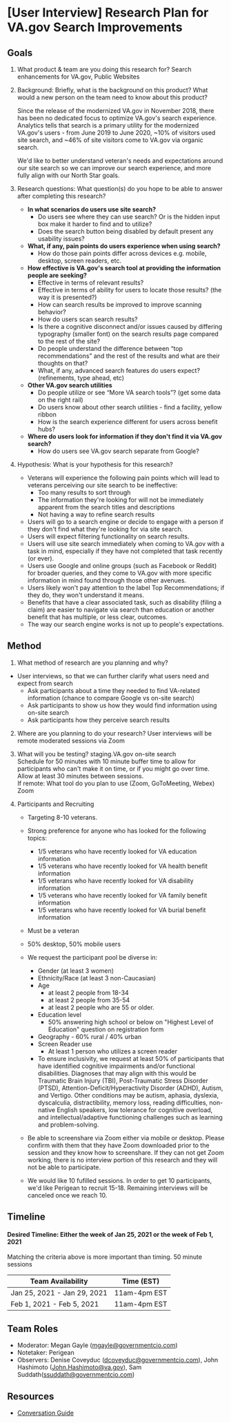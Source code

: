 # [User Interview] Research Plan for VA.gov Search Improvements
## Goals
1. What product & team are you doing this research for?
Search enhancements for VA.gov, Public Websites
2. Background: Briefly, what is the background on this product? What would a new person on the team need to know about this product?

   Since the release of the modernized VA.gov in November 2018, there has been no dedicated focus to optimize VA.gov's search experience. Analytics tells that search is a primary utility for the modernized VA.gov's users - from June 2019 to June 2020, ~10% of visitors used site search, and ~46% of site visitors come to VA.gov via organic search.
   
    We'd like to better understand veteran's needs and expectations around our site search so we can improve our search experience, and more fully align with our North Star goals.

3. Research questions: What question(s) do you hope to be able to answer after completing this research?
    - **In what scenarios do users use site search?**
      - Do users see where they can use search? Or is the hidden input box make it harder to find and to utilize?
      - Does the search button being disabled by default present any usability issues?
    - **What, if any, pain points do users experience when using search?**
      - How do those pain points differ across devices e.g. mobile, desktop, screen readers, etc.
    - **How effective is VA.gov's search tool at providing the information people are seeking?** 
        - Effective in terms of relevant results?
        - Effective in terms of ability for users to locate those results? (the way it is presented?)
      - How can search results be improved to improve scanning behavior?
      - How do users scan search results?
      - Is there a cognitive disconnect and/or issues caused by differing typography (smaller font) on the search results page compared to the rest of the site?
      - Do people understand the difference between “top recommendations” and the rest of the results and what are their thoughts on that?
      - What, if any, advanced search features do users expect? (refinements, type ahead, etc)
    - **Other VA.gov search utilities**
      - Do people utilize or see “More VA search tools”? (get some data on the right rail)
      - Do users know about other search utilities - find a facility, yellow ribbon
      - How is the search experience different for users across benefit hubs?
    - **Where do users look for information if they don't find it via VA.gov search?**
      - How do users see VA.gov search separate from Google?

4. Hypothesis: What is your hypothesis for this research?
    - Veterans will experience the following pain points which will lead to veterans perceiving our site search to be ineffective:
      - Too many results to sort through
      - The information they're looking for will not be immediately apparent from the search titles and descriptions
      - Not having a way to refine search results
    - Users will go to a search engine or decide to engage with a person if they don't find what they're looking for via site search.
    - Users will expect filtering functionality on search results.
    - Users will use site search immediately when coming to VA.gov with a task in mind, especially if they have not completed that task recently (or ever).
    - Users use Google and online groups (such as Facebook or Reddit) for broader queries, and they come to VA.gov with more specific information in mind found through those other avenues.
    - Users likely won't pay attention to the label Top Recommendations; if they do, they won't understand it means.
    - Benefits that have a clear associated task, such as disability (filing a claim) are easier to navigate via search than education or another benefit that has multiple, or less clear, outcomes.
    - The way our search engine works is not up to people's expectations.

## Method

1. What method of research are you planning and why?
  - User interviews, so that we can further clarify what users need and expect from search
    - Ask participants about a time they needed to find VA-related information (chance to compare Google vs on-site search)
    - Ask participants to show us how they would find information using on-site search 
    - Ask participants how they perceive search results

2. Where are you planning to do your research?
User interviews will be remote moderated sessions via Zoom

3. What will you be testing?
staging.VA.gov on-site search<br>
Schedule for 50 minutes with 10 minute buffer time to allow for participants who can't make it on time, or if you might go over time. Allow at least 30 minutes between sessions. <br>
If remote: What tool do you plan to use (Zoom, GoToMeeting, Webex)<br>
Zoom

4. Participants and Recruiting
    - Targeting 8-10 veterans.  
         
    - Strong preference for anyone who has looked for the following topics:
      - 1/5 veterans who have recently looked for VA education information
      - 1/5 veterans who have recently looked for VA health benefit information
      - 1/5 veterans who have recently looked for VA disability information
      - 1/5 veterans who have recently looked for VA family benefit information
      - 1/5 veterans who have recently looked for VA burial benefit information


    - Must be a veteran
    - 50% desktop, 50% mobile users

    - We request the participant pool be diverse in:
       - Gender (at least 3 women)
       - Ethnicity/Race (at least 3 non-Caucasian)
       - Age
         - at least 2 people from 18-34
         - at least 2 people from 35-54
         - at least 2 people who are 55 or older.
       - Education level 
         - 50% answering high school or below on "Highest Level of Education" question on registration form
       - Geography - 60% rural / 40% urban
       - Screen Reader use
         - At least 1 person who utilizes a screen reader
       - To ensure inclusivity, we request at least 50% of participants that have identified cognitive impairments and/or functional disabilities. Diagnoses that may align with this would be Traumatic Brain Injury (TBI), Post-Traumatic Stress Disorder (PTSD), Attention-Deficit/Hyperactivity Disorder (ADHD), Autism, and Vertigo. Other conditions may be autism, aphasia, dyslexia, dyscalculia, distractibility, memory loss, reading difficulties, non-native English speakers, low tolerance for cognitive overload, and intellectual/adaptive functioning challenges such as learning and problem-solving.

    - Be able to screenshare via Zoom either via mobile or desktop. Please confirm with them that they have Zoom downloaded prior to the session and they know how to screenshare. If they can not get Zoom working, there is no interview portion of this research and they will not be able to participate.
    - We would like 10 fufilled sessions. In order to get 10 participants, we'd like Perigean to recruit 15-18. Remaining interviews will be canceled once we reach 10. 
    
## Timeline 	
#### Desired Timeline: Either the week of Jan 25, 2021 or the week of Feb 1, 2021
Matching the criteria above is more important than timing.
50 minute sessions<br/>

Team Availability | Time (EST)
------------------|--------------
Jan 25, 2021 - Jan 29, 2021 | 11am-4pm EST
Feb 1, 2021 - Feb 5, 2021 | 11am-4pm EST

    
## Team Roles
- Moderator: Megan Gayle (mgayle@governmentcio.com)
- Notetaker: Perigean
- Observers: Denise Coveyduc (dcoveyduc@governmentcio.com), John Hashimoto (John.Hashimoto@va.gov), Sam Suddath(ssuddath@governmentcio.com)


## Resources
- <a href="https://github.com/department-of-veterans-affairs/va.gov-team/blob/master/products/on-site-search/research/user-research/conversation-guide.md">Conversation Guide</a>

